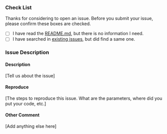 ### Check List

Thanks for considering to open an issue. Before you submit your issue, please confirm these boxes are checked.

- [ ] I have read the [README.md](https://github.com/BigKeeper/big-stash/blob/master/README.md), but there is no information I need.
- [ ] I have searched in [existing issues](https://github.com/BigKeeper/big-stash/issues?utf8=%E2%9C%93&q=is%3Aissue), but did find a same one.

### Issue Description

#### Description

[Tell us about the issue]

#### Reproduce

[The steps to reproduce this issue. What are the parameters, where did you put your code, etc.]

#### Other Comment

[Add anything else here]

